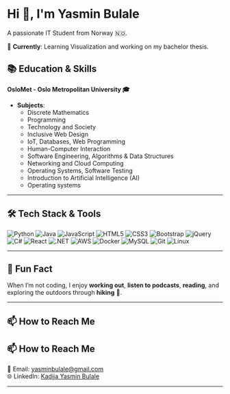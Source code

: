 # Hi 👋, I'm Yasmin Bulale

A passionate IT Student from Norway 🇳🇴.

🚀 **Currently**: Learning Visualization and working on my bachelor thesis.

## 📚 Education & Skills
**OsloMet - Oslo Metropolitan University 🎓**
- **Subjects**:
  - Discrete Mathematics
  - Programming
  - Technology and Society
  - Inclusive Web Design
  - IoT, Databases, Web Programming
  - Human-Computer Interaction
  - Software Engineering, Algorithms & Data Structures
  - Networking and Cloud Computing
  - Operating Systems, Software Testing
  - Introduction to Artificial Intelligence (AI)
  - Operating systems

---

## 🛠️ Tech Stack & Tools
![Python](https://img.shields.io/badge/-Python-3776AB?style=flat&logo=python&logoColor=white)
![Java](https://img.shields.io/badge/-Java-007396?style=flat&logo=java)
![JavaScript](https://img.shields.io/badge/-JavaScript-F7DF1E?style=flat&logo=javascript&logoColor=black)
![HTML5](https://img.shields.io/badge/-HTML5-E34F26?style=flat&logo=html5&logoColor=white)
![CSS3](https://img.shields.io/badge/-CSS3-1572B6?style=flat&logo=css3)
![Bootstrap](https://img.shields.io/badge/-Bootstrap-563D7C?style=flat&logo=bootstrap)
![jQuery](https://img.shields.io/badge/-jQuery-0769AD?style=flat&logo=jquery)
![C#](https://img.shields.io/badge/-C%23-239120?style=flat&logo=c-sharp&logoColor=white)
![React](https://img.shields.io/badge/-React-61DAFB?style=flat&logo=react&logoColor=black)
![.NET](https://img.shields.io/badge/-.NET-512BD4?style=flat&logo=.net&logoColor=white)
![AWS](https://img.shields.io/badge/-AWS-232F3E?style=flat&logo=amazon-aws)
![Docker](https://img.shields.io/badge/-Docker-2496ED?style=flat&logo=docker)
![MySQL](https://img.shields.io/badge/-MySQL-4479A1?style=flat&logo=mysql)
![Git](https://img.shields.io/badge/-Git-F05032?style=flat&logo=git&logoColor=white)
![Linux](https://img.shields.io/badge/-Linux-FCC624?style=flat&logo=linux&logoColor=black)


---

## 🌟 Fun Fact
When I’m not coding, I enjoy **working out**, **listen to podcasts**, **reading**, and exploring the outdoors through **hiking** 🥾.

---

## 📫 How to Reach Me
## 📫 How to Reach Me
📧 Email: [yasminbulale@gmail.com](mailto:yasminbulale@gmail.com)  
🌐 LinkedIn: [Kadija Yasmin Bulale](https://www.linkedin.com/in/kadija-yasmin-bulale-742b90223/)

---
